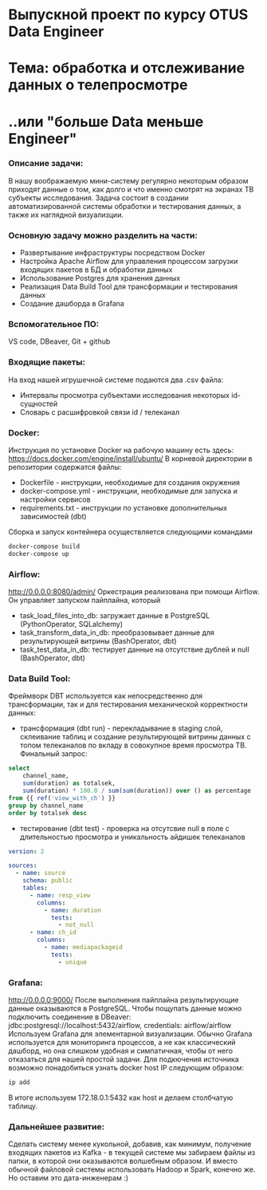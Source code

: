 # Выпускной проект по курсу OTUS Data Engineer
# Тема: обработка и отслеживание данных о телепросмотре
# ..или "больше Data меньше Engineer"
### Описание задачи:
В нашу воображаемую мини-систему регулярно некоторым образом приходят данные о том, как долго и что именно смотрят на экранах ТВ субъекты исследования. Задача состоит в создании автоматизированной системы обработки и тестирования данных, а также их наглядной визуализции. 

### Основную задачу можно разделить на части:
 - Развертывание инфраструктуры посредством Docker
 - Настройка Apache Airflow для управления процессом загрузки входящих пакетов в БД и обработки данных
 - Использование Postgres для хранения данных 
 - Реализация Data Build Tool для трансформации и тестирования данных
 - Создание дашборда в Grafana

### Вспомогательное ПО:
  VS code, DBeaver, Git + github

### Входящие пакеты:
На вход нашей игрушечной системе подаются два .csv файла:
- Интервалы просмотра субъектами исследования некоторых id-сущностей
- Словарь с расшифровкой связи id / телеканал

### Docker:
Инструкция по установке Docker на рабочую машину есть здесь: https://docs.docker.com/engine/install/ubuntu/
В корневой директории в репозитории содержатся файлы: 
- Dockerfile - инструкции, необходимые для создания окружения
- docker-compose.yml - инструкции, необходимые для запуска и настройки сервисов
- requirements.txt - инструкции по установке дополнительных зависимостей (dbt)

Сборка и запуск контейнера осуществляется следующими командами
```sh
docker-compose build
docker-compose up
```

### Airflow:
<http://0.0.0.0:8080/admin/>
Оркестрация реализована при помощи Airflow. Он управляет запуском пайплайна, который
 - task_load_files_into_db: загружает данные в PostgreSQL (PythonOperator, SQLalchemy)
 - task_transform_data_in_db: преобразовывает данные для результирующей витрины (BashOperator, dbt)
 - task_test_data_in_db: тестирует данные на отсутствие дублей и null (BashOperator, dbt)

### Data Build Tool:
Фреймворк DBT используется как непосредственно для трансформации, так и для тестирования механической корректности данных:
- трансформация (dbt run)  - перекладывание в staging слой, склеивание таблиц и создание результирующей витрины данных с топом телеканалов по вкладу в совокупное время просмотра ТВ. Финальный запрос: 
```sql
select 
	channel_name,
	sum(duration) as totalsek,
	sum(duration) * 100.0 / sum(sum(duration)) over () as percentage
from {{ ref('view_with_ch') }}
group by channel_name
order by totalsek desc
```
- тестирование (dbt test)  - проверка на отсутсвие null в поле с длительностью просмотра и уникальность айдишек телеканалов
```yaml
version: 2

sources:
  - name: source
    schema: public
    tables:
      - name: resp_view
        columns:
          - name: duration
            tests:
              - not_null
      - name: ch_id
        columns:
          - name: mediapackageid
            tests:
              - unique
```

### Grafana:
<http://0.0.0.0:9000/>
После выполнения пайплайна результирующие данные оказываются в PostgreSQL. Чтобы пощупать данные можно подключить соединение в DBeaver: jdbc:postgresql://localhost:5432/airflow, credentials: airflow/airflow
Используем Grafana для элементарной визуализации. Обычно Grafana используется для мониторинга процессов, а не как классический дашборд, но она слишком удобная и симпатичная, чтобы от него отказаться для нашей простой задачи.
Для подкючения источника возможно понадобиться узнать docker host IP следующим образом:
```bash
ip add
```
В итоге используем 172.18.0.1:5432 как host и делаем столбчатую таблицу.

### Дальнейшее развитие:
Сделать систему менее кукольной, добавив, как минимум, получение входящих пакетов из Kafka - в текущей системе мы забираем файлы из папки, в которой они оказываются волшебным образом. И вместо обычной файловой системы использовать Hadoop и Spark, конечно же. Но оставим это дата-инженерам :)


